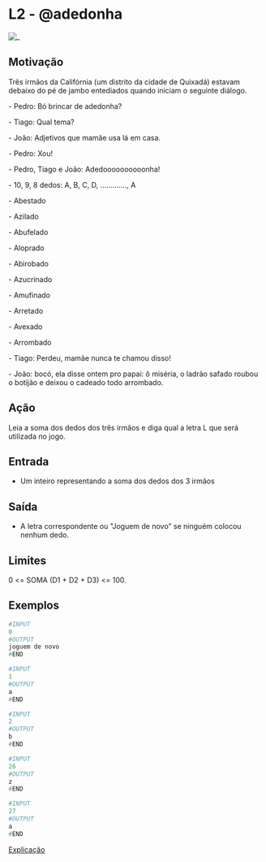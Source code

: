 # L2 - @adedonha

![_](https://raw.githubusercontent.com/qxcodefup/arcade/master/base/adedonha/cover.jpg)

## Motivação

Três irmãos da Califórnia (um distrito da cidade de Quixadá) estavam debaixo do pé de jambo entediados quando iniciam o seguinte diálogo.

\- Pedro: Bó brincar de adedonha?

\- Tiago: Qual tema?

\- João: Adjetivos que mamãe usa lá em casa.

\- Pedro: Xou!

\- Pedro, Tiago e João: Adedoooooooooonha!

\- 10, 9, 8 dedos: A, B, C, D, ............., A

\- Abestado

\- Azilado

\- Abufelado

\- Aloprado

\- Abirobado  

\- Azucrinado

\- Amufinado

\- Arretado

\- Avexado

\- Arrombado

\- Tiago: Perdeu, mamãe nunca te chamou disso!

\- João: bocó, ela disse ontem pro papai: ô miséria, o ladrão safado roubou o botijão e deixou o cadeado todo arrombado.

## Ação

Leia a soma dos dedos dos três irmãos e diga qual a letra L que será utilizada no jogo.

## Entrada

- Um inteiro representando a soma dos dedos dos 3 irmãos

## Saída

- A letra correspondente ou "Joguem de novo" se ninguém colocou nenhum dedo.

## Limites

0 <= SOMA (D1 + D2 + D3) <= 100.

## Exemplos

```py
#INPUT
0 
#OUTPUT
joguem de novo
#END

#INPUT
1
#OUTPUT
a
#END

#INPUT
2
#OUTPUT
b
#END

#INPUT
26
#OUTPUT
z
#END

#INPUT
27
#OUTPUT
a
#END
```

[Explicação](https://youtu.be/qKkmrLZfYcA)
